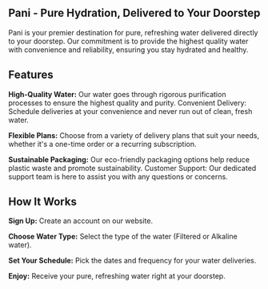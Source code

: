 ## Pani - Pure Hydration, Delivered to Your Doorstep

Pani is your premier destination for pure, refreshing water delivered directly to your doorstep. Our commitment is to provide the highest quality water with convenience and reliability, ensuring you stay hydrated and healthy.

## Features
**High-Quality Water:** Our water goes through rigorous purification processes to ensure the highest quality and purity.
Convenient Delivery: Schedule deliveries at your convenience and never run out of clean, fresh water.

**Flexible Plans:** Choose from a variety of delivery plans that suit your needs, whether it's a one-time order or a recurring subscription.

**Sustainable Packaging:** Our eco-friendly packaging options help reduce plastic waste and promote sustainability.
Customer Support: Our dedicated support team is here to assist you with any questions or concerns.

## How It Works
**Sign Up:** Create an account on our website.

**Choose Water Type:** Select the type of the water (Filtered or Alkaline water).

**Set Your Schedule:** Pick the dates and frequency for your water deliveries.

**Enjoy:** Receive your pure, refreshing water right at your doorstep.

